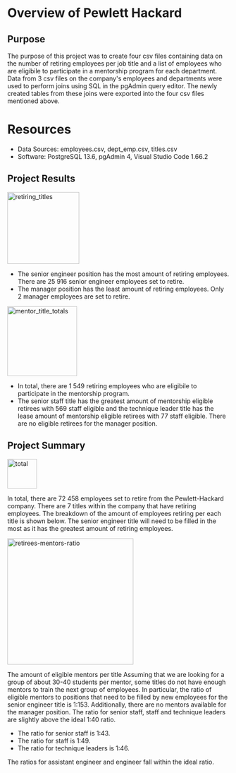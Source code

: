 # Overview of Pewlett Hackard

## Purpose

The purpose of this project was to create four csv files containing data on the number of retiring employees per job title 
and a list of employees who are eligibile to participate in a mentorship program for each department.
Data from 3 csv files on the company's employees and departments were used to perform joins using SQL in the pgAdmin query editor.
The newly created tables from these joins were exported into the four csv files mentioned above. 

# Resources
* Data Sources: employees.csv, dept_emp.csv, titles.csv
* Software: PostgreSQL 13.6, pgAdmin 4, Visual Studio Code 1.66.2

## Project Results

<img width="163" alt="retiring_titles" src="https://user-images.githubusercontent.com/97644424/165012310-2ec19807-6255-4fac-8fb9-73169a9490e7.PNG">

* The senior engineer position has the most amount of retiring employees. There are 25 916 senior engineer employees set to retire.
* The manager position has the least amount of retiring employees. Only 2 manager employees are set to retire.

<img width="158" alt="mentor_title_totals" src="https://user-images.githubusercontent.com/97644424/165012928-5ffdf9c1-98cb-4179-b95e-c0025fd52b33.PNG">

* In total, there are 1 549 retiring employees who are eligibile to participate in the mentorship program. 
* The senior staff title has the greatest amount of mentorship eligible retirees with 569 staff eligible and 
the technique leader title has the lease amount of mentorship eligible retirees with 77 staff eligible. There are 
no eligible retirees for the manager position. 


## Project Summary 

<img width="67" alt="total" src="https://user-images.githubusercontent.com/97644424/165013342-e238c90f-2c34-4629-b9a4-62f8eff7f71d.PNG">

In total, there are 72 458 employees set to retire from the Pewlett-Hackard company. There are 7 titles within the company
that have retiring employees. The breakdown of the amount of employees retiring per each title is shown below. The senior engineer
title will need to be filled in the most as it has the greatest amount of retiring employees.

<img width="286" alt="retirees-mentors-ratio" src="https://user-images.githubusercontent.com/97644424/165012525-3a0008e0-6634-43bd-a645-ad77503cb928.PNG">

The amount of eligible mentors per title
Assuming that we are looking for a group of about 30-40 students per mentor, some titles do not have enough mentors to train the next group of employees.
In particular, the ratio of eligible mentors to positions that need to be filled by new employees for the senior engineer title is 1:153. Additionally, there 
are no mentors available for the manager position.
The ratio for senior staff, staff and technique leaders are slightly above the ideal 1:40 ratio. 

* The ratio for senior staff is 1:43. 
* The ratio for staff is 1:49.
* The ratio for technique leaders is 1:46.

The ratios for assistant engineer and engineer fall within the ideal ratio. 
